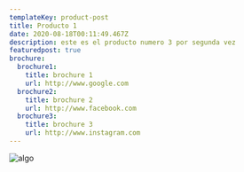 ```yaml
---
templateKey: product-post
title: Producto 1
date: 2020-08-18T00:11:49.467Z
description: este es el producto numero 3 por segunda vez
featuredpost: true
brochure:
  brochure1:
    title: brochure 1
    url: http://www.google.com
  brochure2:
    title: brochure 2
    url: http://www.facebook.com
  brochure3:
    title: brochure 3
    url: http://www.instagram.com
---
```

![algo](/img/30_2x-300x300-removebg-preview.png "algo")
